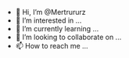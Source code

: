 - 👋 Hi, I’m @Mertrururz
- 👀 I’m interested in ...
- 🌱 I’m currently learning ...
- 💞️ I’m looking to collaborate on ...
- 📫 How to reach me ...

<!---
Mertrururz/Mertrururz is a ✨ special ✨ repository because its `README.md` (this file) appears on your GitHub profile.
You can click the Preview link to take a look at your changes.
--->
